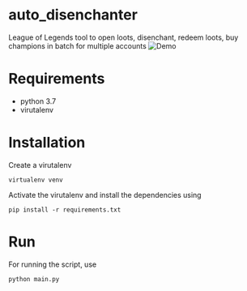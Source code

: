# auto_disenchanter
League of Legends tool to open loots, disenchant, redeem loots, buy champions in batch for multiple accounts
![Demo](https://raw.githubusercontent.com/pradishb/auto_disenchanter/master/demo.jpg)
# Requirements
- python 3.7
- virutalenv

# Installation
Create a virutalenv
```
virtualenv venv
```
Activate the virutalenv and install the dependencies using
```
pip install -r requirements.txt
```

# Run
For running the script, use
```
python main.py
```

